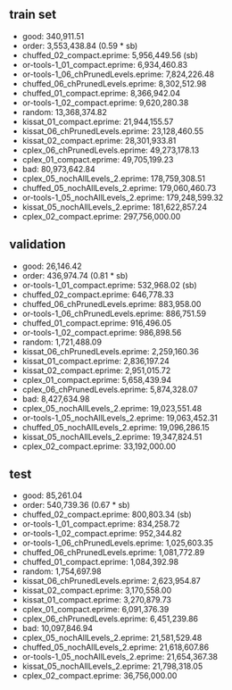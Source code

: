 ## train set
- good: 340,911.51
- order: 3,553,438.84 (0.59 * sb)
- chuffed_02_compact.eprime: 5,956,449.56 (sb)
- or-tools-1_01_compact.eprime: 6,934,460.83
- or-tools-1_06_chPrunedLevels.eprime: 7,824,226.48
- chuffed_06_chPrunedLevels.eprime: 8,302,512.98
- chuffed_01_compact.eprime: 8,366,942.04
- or-tools-1_02_compact.eprime: 9,620,280.38
- random: 13,368,374.82
- kissat_01_compact.eprime: 21,944,155.57
- kissat_06_chPrunedLevels.eprime: 23,128,460.55
- kissat_02_compact.eprime: 28,301,933.81
- cplex_06_chPrunedLevels.eprime: 49,273,178.13
- cplex_01_compact.eprime: 49,705,199.23
- bad: 80,973,642.84
- cplex_05_nochAllLevels_2.eprime: 178,759,308.51
- chuffed_05_nochAllLevels_2.eprime: 179,060,460.73
- or-tools-1_05_nochAllLevels_2.eprime: 179,248,599.32
- kissat_05_nochAllLevels_2.eprime: 181,622,857.24
- cplex_02_compact.eprime: 297,756,000.00
## validation
- good: 26,146.42
- order: 436,974.74 (0.81 * sb)
- or-tools-1_01_compact.eprime: 532,968.02 (sb)
- chuffed_02_compact.eprime: 646,778.33
- chuffed_06_chPrunedLevels.eprime: 883,958.00
- or-tools-1_06_chPrunedLevels.eprime: 886,751.59
- chuffed_01_compact.eprime: 916,496.05
- or-tools-1_02_compact.eprime: 986,898.56
- random: 1,721,488.09
- kissat_06_chPrunedLevels.eprime: 2,259,160.36
- kissat_01_compact.eprime: 2,836,197.24
- kissat_02_compact.eprime: 2,951,015.72
- cplex_01_compact.eprime: 5,658,439.94
- cplex_06_chPrunedLevels.eprime: 5,874,328.07
- bad: 8,427,634.98
- cplex_05_nochAllLevels_2.eprime: 19,023,551.48
- or-tools-1_05_nochAllLevels_2.eprime: 19,063,452.31
- chuffed_05_nochAllLevels_2.eprime: 19,096,286.15
- kissat_05_nochAllLevels_2.eprime: 19,347,824.51
- cplex_02_compact.eprime: 33,192,000.00
## test
- good: 85,261.04
- order: 540,739.36 (0.67 * sb)
- chuffed_02_compact.eprime: 800,803.34 (sb)
- or-tools-1_01_compact.eprime: 834,258.72
- or-tools-1_02_compact.eprime: 952,344.82
- or-tools-1_06_chPrunedLevels.eprime: 1,025,603.35
- chuffed_06_chPrunedLevels.eprime: 1,081,772.89
- chuffed_01_compact.eprime: 1,084,392.98
- random: 1,754,697.98
- kissat_06_chPrunedLevels.eprime: 2,623,954.87
- kissat_02_compact.eprime: 3,170,558.00
- kissat_01_compact.eprime: 3,270,879.73
- cplex_01_compact.eprime: 6,091,376.39
- cplex_06_chPrunedLevels.eprime: 6,451,239.86
- bad: 10,097,846.94
- cplex_05_nochAllLevels_2.eprime: 21,581,529.48
- chuffed_05_nochAllLevels_2.eprime: 21,618,607.86
- or-tools-1_05_nochAllLevels_2.eprime: 21,654,367.38
- kissat_05_nochAllLevels_2.eprime: 21,798,318.05
- cplex_02_compact.eprime: 36,756,000.00

